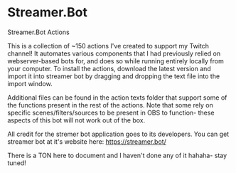 # Streamer.Bot
Streamer.Bot Actions


This is a collection of ~150 actions I've created to support my Twitch channel! It automates various components that I had previously relied on webserver-based bots for, and does so while running entirely locally from your computer. To install the actions, download the latest version and import it into streamer bot by dragging and dropping the text file into the import window. 

Additional files can be found in the action texts folder that support some of the functions present in the rest of the actions. Note that some rely on specific scenes/filters/sources to be present in OBS to function- these aspects of this bot will not work out of the box.

All credit for the stremer bot application goes to its developers. You can get streamer bot at it's website here: https://streamer.bot/

There is a TON here to document and I haven't done any of it hahaha- stay tuned!
